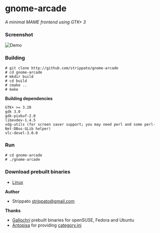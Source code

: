 # gnome-arcade
*A minimal MAME frontend using GTK+ 3*

### Screenshot
![Demo](https://raw.githubusercontent.com/strippato/gnome-arcade/master/wiki/gnome-arcade.gif)

### Building
```
# git clone http://github.com/strippato/gnome-arcade
# cd gnome-arcade
# mkdir build
# cd build
# cmake ..
# make
```

**Building dependencies**
```
GTK+ >= 3.20
gdk 3.0
gdk-pixbuf-2.0
libevdev-1.4.5
xdg-utils (for screen saver support; you may need perl and some perl-Net-DBus-GLib helper)
vlc-devel-3.0.0
```

### Run
```
# cd gnome-arcade
# ./gnome-arcade
```

### Download prebuilt binaries
- [Linux](http://software.opensuse.org/download.html?project=home%3Agallochri%3AStrippato&package=gnome-arcade)

**Author**
 * Strippato <strippato@gmail.com>

**Thanks**
* [Gallochri](https://github.com/gallochri) prebuilt binaries for openSUSE, Fedora and Ubuntu
* [Antopisa](http://www.progettosnaps.net) for providing [category.ini](http://www.progettosnaps.net/MAME/pS_category.zip)



